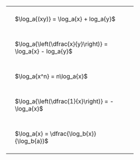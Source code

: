 ---
---

#  
<br>
<style type="text/css">
#T_27050 th.col_heading {
  text-align: left;
  font-size: 1em;
}
#T_27050 td {
  text-align: left;
  font-size: 1em;
  padding: 1.5em;
}
#T_27050_row0_col0, #T_27050_row1_col0, #T_27050_row2_col0, #T_27050_row3_col0, #T_27050_row4_col0 {
  width: 300px;
  white-space: pre-wrap;
}
</style>
<table id="T_27050">
  <thead>
  </thead>
  <tbody>
    <tr>
      <td id="T_27050_row0_col0" class="data row0 col0" >$\log_a{(xy)} = \log_a{x} + log_a{y}$</td>
    </tr>
    <tr>
      <td id="T_27050_row1_col0" class="data row1 col0" >$\log_a{\left(\dfrac{x}{y}\right)} = \log_a{x} - log_a{y}$</td>
    </tr>
    <tr>
      <td id="T_27050_row2_col0" class="data row2 col0" >$\log_a{x^n} = n\log_a{x}$</td>
    </tr>
    <tr>
      <td id="T_27050_row3_col0" class="data row3 col0" >$\log_a{\left(\dfrac{1}{x}\right)} = -\log_a{x}$</td>
    </tr>
    <tr>
      <td id="T_27050_row4_col0" class="data row4 col0" >$\log_a{x} = \dfrac{\log_b{x}}{\log_b{a}}$</td>
    </tr>
  </tbody>
</table>
